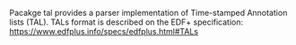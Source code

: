 Pacakge tal provides a parser implementation of Time-stamped Annotation lists (TAL).
TALs format is described on the EDF+ specification: https://www.edfplus.info/specs/edfplus.html#TALs